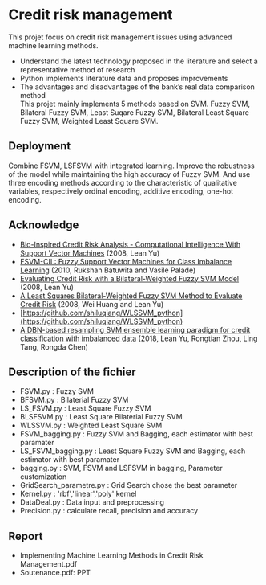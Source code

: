 # Credit risk management

This projet focus on credit risk management issues using advanced machine learning methods.  
* Understand the latest technology proposed in the literature and select a representative method of research  
* Python implements literature data and proposes improvements  
* The advantages and disadvantages of the bank’s real data comparison method  
This projet mainly implements 5 methods based on SVM. Fuzzy SVM, Bilateral Fuzzy SVM, Least Suqare Fuzzy SVM, Bilateral Least Square Fuzzy SVM, Weighted Least Square SVM.  

## Deployment  

Combine FSVM, LSFSVM with integrated learning. Improve the robustness of the model while maintaining the high accuracy of Fuzzy SVM. And use three encoding methods according to the characteristic of qualitative variables, respectively ordinal encoding, additive encoding, one-hot encoding.

## Acknowledge  

- [Bio-Inspired Credit Risk Analysis - Computational Intelligence With Support Vector Machines](https://www.researchgate.net/publication/287303068_Bio-inspired_credit_risk_analysis_Computational_intelligence_with_support_vector_machines) (2008, Lean Yu)      
- [FSVM-CIL: Fuzzy Support Vector Machines for Class Imbalance Learning](https://ieeexplore.ieee.org/abstract/document/5409611) (2010, Rukshan Batuwita and Vasile Palade)   
- [Evaluating Credit Risk with a Bilateral-Weighted Fuzzy SVM Model](https://www.researchgate.net/publication/314366058_Evaluating_Credit_Risk_with_a_Bilateral-Weighted_Fuzzy_SVM_Model?enrichId=rgreq-b7149e2ce491c19745f752b32d35f1ac-XXX&enrichSource=Y292ZXJQYWdlOzMxNDM2NjA1ODtBUzo0NzA3MDgzMzg4NjAwMzRAMTQ4OTIzNzAyMTMzNw%3D%3D&el=1_x_3&_esc=publicationCoverPdf) (2008, Lean Yu) 
- [A Least Squares Bilateral-Weighted Fuzzy SVM Method to Evaluate Credit Risk](https://www.researchgate.net/publication/224346922_A_Least_Squares_Bilateral-Weighted_Fuzzy_SVM_Method_to_Evaluate_Credit_Risk) (2008, Wei Huang and Lean Yu) 
- [https://github.com/shiluqiang/WLSSVM_python](https://github.com/shiluqiang/WLSSVM_python)  
- [A DBN-based resampling SVM ensemble learning paradigm for credit classification with imbalanced data](https://doi.org/10.1016/j.asoc.2018.04.049) (2018, Lean Yu, Rongtian Zhou, Ling Tang, Rongda Chen)  

## Description of the fichier

* FSVM.py : Fuzzy SVM
* BFSVM.py : Bilaterial Fuzzy SVM
* LS_FSVM.py : Least Square Fuzzy SVM
* BLSFSVM.py : Least Square Bilaterial Fuzzy SVM
* WLSSVM.py : Weighted Least Square SVM
* FSVM_bagging.py : Fuzzy SVM and Bagging, each estimator with best paramater
* LS_FSVM_bagging.py : Least Square Fuzzy SVM and Bagging, each estimator with best paramater
* bagging.py : SVM, FSVM and LSFSVM in bagging, Parameter customization
* GridSearch_parametre.py : Grid Search chose the best parameter
* Kernel.py : 'rbf','linear','poly' kernel
* DataDeal.py : Data input and preprocessing
* Precision.py : calculate recall, precision and accuracy

## Report
* Implementing Machine Learning Methods in Credit Risk Management.pdf  
* Soutenance.pdf: PPT
